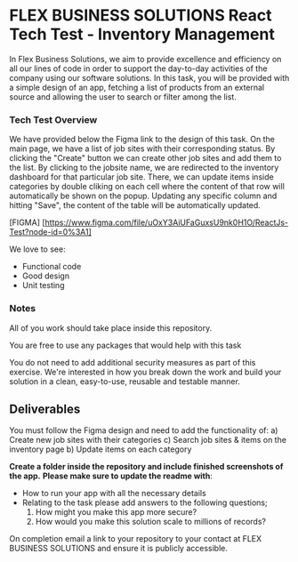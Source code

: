 # FLEX BUSINESS SOLUTIONS React Tech Test - Inventory Management

In Flex Business Solutions, we aim to provide excellence and efficiency on all our lines of code in order to support the day-to-day activities of the company using our software solutions. In this task, you will be provided with a simple design of an app, fetching a list of products from an external source and allowing the user to search or filter among the list.


### Tech Test Overview
We have provided below the Figma link to the design of this task. On the main page, we have a list of job sites with their corresponding status. By clicking the "Create" button we can create other job sites and add them to the list. By clicking to the jobsite name, we are redirected to the inventory dashboard for that particular job site. There, we can update items inside categories by double cliking on each cell where the content of that row will automatically be shown on the popup. Updating any specific column and hitting "Save", the content of the table will be automatically updated.

[FIGMA] [https://www.figma.com/file/uOxY3AiUFaGuxsU9nk0H1O/ReactJs-Test?node-id=0%3A1]

We love to see:
- Functional code
- Good design
- Unit testing


### Notes
All of you work should take place inside this repository.

You are free to use any packages that would help with this task

You do not need to add additional security measures as part of this exercise.
We're interested in how you break down the work and build your solution in a clean, easy-to-use, reusable and testable manner.


## Deliverables
You must follow the Figma design and need to add the functionality of:
a) Create new job sites with their categories
c) Search job sites & items on the inventory page
b) Update items on each category

**Create a folder inside the repository and include finished screenshots of the app.**
**Please make sure to update the readme with**:

- How to run your app with all the necessary details
- Relating to the task please add answers to the following questions;
    1. How might you make this app more secure?
    2. How would you make this solution scale to millions of records?
  

On completion email a link to your repository to your contact at FLEX BUSINESS SOLUTIONS and ensure it is publicly accessible.
